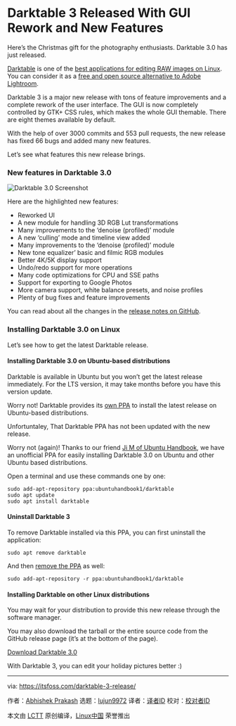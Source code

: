 [#]: collector: (lujun9972)
[#]: translator: ( )
[#]: reviewer: ( )
[#]: publisher: ( )
[#]: url: ( )
[#]: subject: (Darktable 3 Released With GUI Rework and New Features)
[#]: via: (https://itsfoss.com/darktable-3-release/)
[#]: author: (Abhishek Prakash https://itsfoss.com/author/abhishek/)

Darktable 3 Released With GUI Rework and New Features
======

Here’s the Christmas gift for the photography enthusiasts. Darktable 3.0 has just released.

[Darktable][1] is one of the [best applications for editing RAW images on Linux][2]. You can consider it as a [free and open source alternative to Adobe Lightroom][3].

Darktable 3 is a major new release with tons of feature improvements and a complete rework of the user interface. The GUI is now completely controlled by GTK+ CSS rules, which makes the whole GUI themable. There are eight themes available by default.

With the help of over 3000 commits and 553 pull requests, the new release has fixed 66 bugs and added many new features.

Let’s see what features this new release brings.

### New features in Darktable 3.0

![Darktable 3.0 Screenshot][4]

Here are the highlighted new features:

  * Reworked UI
  * A new module for handling 3D RGB Lut transformations
  * Many improvements to the ‘denoise (profiled)’ module
  * A new ‘culling’ mode and timeline view added
  * Many improvements to the ‘denoise (profiled)’ module
  * New tone equalizer’ basic and filmic RGB modules
  * Better 4K/5K display support
  * Undo/redo support for more operations
  * Many code optimizations for CPU and SSE paths
  * Support for exporting to Google Photos
  * More camera support, white balance presets, and noise profiles
  * Plenty of bug fixes and feature improvements



You can read about all the changes in the [release notes on GitHub][5].

### Installing Darktable 3.0 on Linux

Let’s see how to get the latest Darktable release.

#### Installing Darktable 3.0 on Ubuntu-based distributions

Darktable is available in Ubuntu but you won’t get the latest release immediately. For the LTS version, it may take months before you have this version update.

Worry not! Darktable provides its [own PPA][6] to install the latest release on Ubuntu-based distributions.

Unfortuntaley, That Darktable PPA has not been updated with the new release.

Worry not (again)! Thanks to our friend [Ji M of Ubuntu Handbook][7], we have an unofficial PPA for easily installing Darktable 3.0 on Ubuntu and other Ubuntu based distributions.

Open a terminal and use these commands one by one:

```
sudo add-apt-repository ppa:ubuntuhandbook1/darktable
sudo apt update
sudo apt install darktable
```

#### Uninstall Darktable 3

To remove Darktable installed via this PPA, you can first uninstall the application:

```
sudo apt remove darktable
```

And then [remove the PPA][8] as well:

```
sudo add-apt-repository -r ppa:ubuntuhandbook1/darktable
```

#### Installing Darktable on other Linux distributions

You may wait for your distribution to provide this new release through the software manager.

You may also download the tarball or the entire source code from the GitHub release page (it’s at the bottom of the page).

[Download Darktable 3.0][5]

With Darktable 3, you can edit your holiday pictures better :)

--------------------------------------------------------------------------------

via: https://itsfoss.com/darktable-3-release/

作者：[Abhishek Prakash][a]
选题：[lujun9972][b]
译者：[译者ID](https://github.com/译者ID)
校对：[校对者ID](https://github.com/校对者ID)

本文由 [LCTT](https://github.com/LCTT/TranslateProject) 原创编译，[Linux中国](https://linux.cn/) 荣誉推出

[a]: https://itsfoss.com/author/abhishek/
[b]: https://github.com/lujun9972
[1]: https://www.darktable.org/
[2]: https://itsfoss.com/raw-image-tools-linux/
[3]: https://itsfoss.com/open-source-photoshop-alternatives/
[4]: https://i1.wp.com/itsfoss.com/wp-content/uploads/2019/12/darktable_3_screenshot.jpg?ssl=1
[5]: https://github.com/darktable-org/darktable/releases/tag/release-3.0.0
[6]: https://launchpad.net/~pmjdebruijn/+archive/ubuntu/darktable-release
[7]: http://ubuntuhandbook.org/index.php/2019/12/install-darktable-3-0-0-ubuntu-18-04-19-10/
[8]: https://itsfoss.com/how-to-remove-or-delete-ppas-quick-tip/
